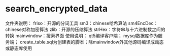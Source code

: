# search_encrypted_data
文件夹说明：
friso：开源的分词工具
sm3：chinese哈希算法
sm4EncDec：chinese对称加密算法
zlib：开源的压缩算法
strHex：字符串与十六进制数之间的转换
mainwindow：搜索界面
使用说明：
qt5编译客户端；
mysql数据库作为服务端；
create_table.sql为创建表的脚本；除mainwindow外其他源码编译成动态或静态库使用
